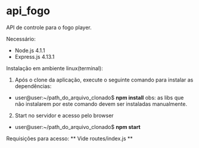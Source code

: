 # api_fogo

API de controle para o fogo player.

Necessário:

* Node.js 4.1.1
* Express.js 4.13.1

Instalação em ambiente linux(terminal):

1) Após o clone da aplicação, execute o seguinte comando para instalar as dependências:
* user@user:~/path_do_arquivo_clonado$ **npm install**
obs: as libs que não instalarem por este comando devem ser instaladas manualmente.

2) Start no servidor e acesso pelo browser
* user@user:~/path_do_arquivo_clonado$ **npm start**

Requisições para acesso:
** Vide routes/index.js **